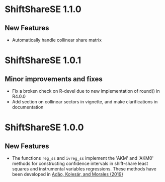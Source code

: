 # ShiftShareSE 1.1.0

## New Features

- Automatically handle collinear share matrix


# ShiftShareSE 1.0.1

## Minor improvements and fixes

- Fix a broken check on R-devel due to new implementation of round() in R4.0.0
- Add section on collinear sectors in vignette, and make clarifications in
  documentation

# ShiftShareSE 1.0.0

## New Features

- The functions `reg_ss` and `ivreg_ss` implement the 'AKM' and 'AKM0' methods
  for constructing confidence intervals in shift-share least squares and
  instrumental variables regressions. These methods have been developed in
  [Adão, Kolesár, and Morales (2019)](https://doi.org/10.1093/qje/qjz025)
